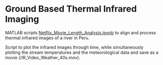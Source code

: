 # Ground Based Thermal Infrared Imaging

MATLAB scripts [Netflix_Movie_Length_Analysis.ipynb](/Netflix_Movie_Length_Analysis.ipynb) to align and process thermal infrared images of a river in Peru. 

Script to plot the infrared images through time, while simultaneously plotting the stream temperatures and the meteorological data and save as a movie (/IR_Video_Weather_40s.mov). 

